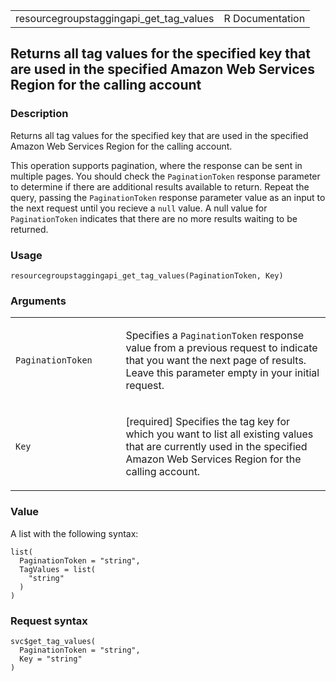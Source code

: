<table style="width: 100%;">
<tbody>
<tr class="odd">
<td>resourcegroupstaggingapi_get_tag_values</td>
<td style="text-align: right;">R Documentation</td>
</tr>
</tbody>
</table>

## Returns all tag values for the specified key that are used in the specified Amazon Web Services Region for the calling account

### Description

Returns all tag values for the specified key that are used in the
specified Amazon Web Services Region for the calling account.

This operation supports pagination, where the response can be sent in
multiple pages. You should check the `PaginationToken` response
parameter to determine if there are additional results available to
return. Repeat the query, passing the `PaginationToken` response
parameter value as an input to the next request until you recieve a
`null` value. A null value for `PaginationToken` indicates that there
are no more results waiting to be returned.

### Usage

    resourcegroupstaggingapi_get_tag_values(PaginationToken, Key)

### Arguments

<table>
<colgroup>
<col style="width: 35%" />
<col style="width: 65%" />
</colgroup>
<tbody>
<tr class="odd">
<td><code
id="resourcegroupstaggingapi_get_tag_values_:_PaginationToken">PaginationToken</code></td>
<td><p>Specifies a <code>PaginationToken</code> response value from a
previous request to indicate that you want the next page of results.
Leave this parameter empty in your initial request.</p></td>
</tr>
<tr class="even">
<td><code
id="resourcegroupstaggingapi_get_tag_values_:_Key">Key</code></td>
<td><p>[required] Specifies the tag key for which you want to list all
existing values that are currently used in the specified Amazon Web
Services Region for the calling account.</p></td>
</tr>
</tbody>
</table>

### Value

A list with the following syntax:

    list(
      PaginationToken = "string",
      TagValues = list(
        "string"
      )
    )

### Request syntax

    svc$get_tag_values(
      PaginationToken = "string",
      Key = "string"
    )
